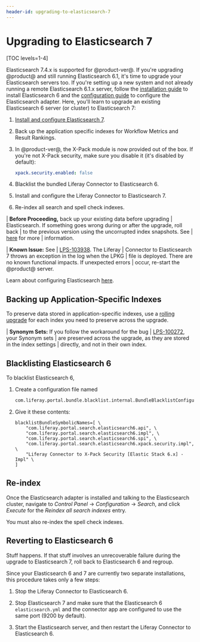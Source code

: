 ```yaml
---
header-id: upgrading-to-elasticsearch-7
---
```


# Upgrading to Elasticsearch 7

[TOC levels=1-4]

Elasticsearch 7.4.x is supported for @product-ver@. If you're upgrading
@product@ and still running Elasticsearch 6.1, it's time to upgrade your
Elasticsearch servers too. If you're setting up a new system and not already
running a remote Elasticsearch 6.1.x server, follow the 
[installation guide](/docs/7-2/deploy/-/knowledge_base/d/installing-elasticsearch) to install
Elasticsearch 6 and the 
[configuration guide](/docs/7-2/deploy/-/knowledge_base/d/configuring-the-liferay-elasticsearch-connector)
to configure the Elasticsearch adapter. Here, you'll learn to upgrade an
existing Elasticsearch 6 server (or cluster) to Elasticsearch 7: 

1.  [Install and configure Elasticsearch 7](/docs/7-2/deploy/-/knowledge_base/d/elasticsearch).

2.  Back up the application specific indexes for Workflow Metrics and Result
    Rankings.

3. In @product-ver@, the X-Pack module is now provided out of the box. If
   you're not X-Pack security, make sure you disable it (it's disabled by
   default):

    ```yml
    xpack.security.enabled: false
    ```

4.  Blacklist the bundled Liferay Connector to Elasticsearch 6.

5.  Install and configure the Liferay Connector to Elasticsearch 7.

6.  Re-index all search  and spell check indexes.

| **Before Proceeding,** back up your existing data before upgrading
| Elasticsearch. If something goes wrong during or after the upgrade, roll back
| to the previous version using the uncorrupted index snapshots. See
| [here](/docs/7-2/deploy/-/knowledge_base/d/backing-up-elasticsearch) for more
| information.

| **Known Issue:** See
| [LPS-103938](https://issues.liferay.com/browse/LPS-103938). The Liferay
| Connector to Elasticsearch 7 throws an exception in the log when the LPKG
| file is deployed. There are no known functional impacts. If unexpected errors
| occur, re-start the @product@ server.

Learn about configuring Elasticsearch [here](/docs/7-2/deploy/-/knowledge_base/d/configuring-the-liferay-elasticsearch-connector).

## Backing up Application-Specific Indexes

To preserve data stored in application-specific indexes, use a
[rolling upgrade](https://www.elastic.co/guide/en/elasticsearch/reference/7.4/rolling-upgrades.html)
for each index you need to preserve across the upgrade.

| **Synonym Sets:** If you follow the workaround for the bug
| [LPS-100272](https://issues.liferay.com/browse/LPS-100272), your Synonym sets
| are preserved across the upgrade, as they are stored in the index settings
| directly, and not in their own index.

## Blacklisting Elasticsearch 6

To blacklist Elasticsearch 6,

1.  Create a configuration file named

    ```sh
    com.liferay.portal.bundle.blacklist.internal.BundleBlacklistConfiguration.config
    ```

2.  Give it these contents:

    ```properties
    blacklistBundleSymbolicNames=[ \
        "com.liferay.portal.search.elasticsearch6.api", \
        "com.liferay.portal.search.elasticsearch6.impl", \
        "com.liferay.portal.search.elasticsearch6.spi", \
        "com.liferay.portal.search.elasticsearch6.xpack.security.impl", \
        "Liferay Connector to X-Pack Security [Elastic Stack 6.x] - Impl" \
    ]
    ```

## Re-index

Once the Elasticsearch adapter is installed and talking to the Elasticsearch
cluster, navigate to *Control Panel* &rarr; *Configuration* &rarr; *Search*,
and click *Execute* for the *Reindex all search indexes* entry.

You must also re-index the spell check indexes.

## Reverting to Elasticsearch 6

Stuff happens. If that stuff involves an unrecoverable failure during the
upgrade to Elasticsearch 7, roll back to Elasticsearch 6 and regroup.

Since your Elasticsearch 6 and 7 are currently two separate installations, this
procedure takes only a few steps:

1.  Stop the Liferay Connector to Elasticsearch 6.

2.  Stop Elasticsearch 7 and make sure that the Elasticsearch 6
    `elasticsearch.yml` and the connector app are configured to use the same
    port (9200 by default).

3.  Start the Elasticsearch server, and then restart the Liferay Connector to
    Elasticsearch 6.

